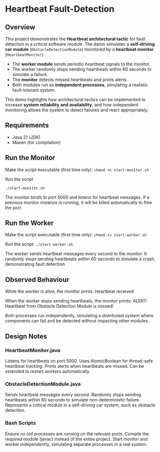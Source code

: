 # Heartbeat Fault-Detection 

## Overview
This project demonstrates the **Heartbeat architectural tactic** for fault detection in a critical software module. The demo simulates a **self-driving car module** (`ObstacleDetectionModule`) monitored by a **heartbeat monitor** (`HeartbeatMonitor`).

- The **worker module** sends periodic heartbeat signals to the monitor.
- The worker randomly stops sending heartbeats within 60 seconds to simulate a failure.
- The **monitor** detects missed heartbeats and prints alerts.
- Both modules run as **independent processes**, simulating a realistic fault-tolerant system.

This demo highlights how architectural tactics can be implemented to increase **system reliability and availability**, and how independent monitoring allows the system to detect failures and react appropriately.

## Requirements
- Java 21 (JDK)
- Maven (for compilation)  


## Run the Monitor
Make the script executable (first time only):
```chmod +x start-monitor.sh```

Run the script

```./start-monitor.sh```

The monitor binds to port 5000 and listens for heartbeat messages.
If a previous monitor instance is running, it will be killed automatically to free the port.

## Run the Worker
Make the script executable (first time only):
```chmod +x start-worker.sh```

Run the script:
```./start-worker.sh```

The worker sends heartbeat messages every  second to the monitor.
It randomly stops sending heartbeats within 60 seconds to simulate a crash, demonstrating fault detection.

## Observed Behaviour 

While the worker is alive, the monitor prints: Heartbeat received

When the worker stops sending heartbeats, the monitor prints: ALERT: Heartbeat from Obstacle Detection Module is missed!

Both processes run independently, simulating a distributed system where components can fail and be detected without impacting other modules.

## Design Notes

### HeartbeatMonitor.java

Listens for heartbeats on port 5000.
Uses AtomicBoolean for thread-safe heartbeat tracking.
Prints alerts when heartbeats are missed.
Can be extended to restart workers automatically.

### ObstacleDetectionModule.java
Sends heartbeat messages every second.
Randomly stops sending heartbeats within 60 seconds to simulate non-deterministic failure.
Represents a critical module in a self-driving car system, such as obstacle detection.

### Bash Scripts
Ensure no old processes are running on the relevant ports.
Compile the required module (javac) instead of the entire project.
Start monitor and worker independently, simulating separate processes in a real system.
